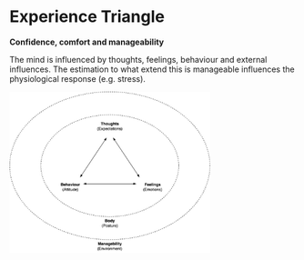 # Experience Triangle



**Confidence, comfort and manageability**

The mind is influenced by thoughts, feelings, behaviour and external influences. The estimation to what extend this is manageable influences the physiological response (e.g. stress).



<img src="../img/thoughts-feelings-behaviour.png" alt="thoughts-feelings-behaviour" style="width:70%;" />

